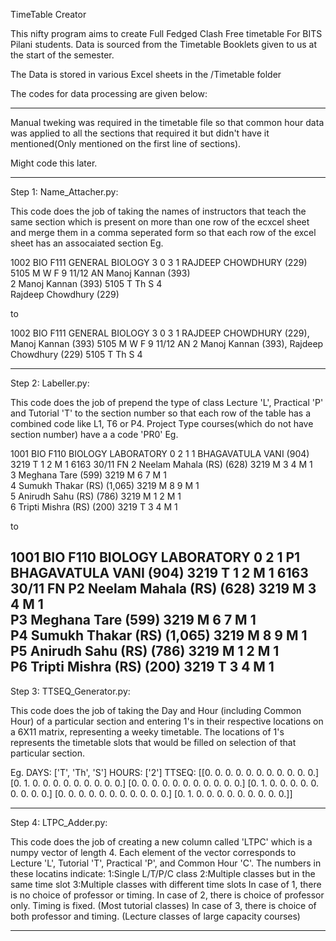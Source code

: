 TimeTable Creator

This nifty program aims to create Full Fedged Clash Free timetable For BITS Pilani students.
Data is sourced from the Timetable Booklets given to us at the start of the semester.

The Data is stored in various Excel sheets in the /Timetable folder

The codes for data processing are given below:

----------------------------------------------------------------------------------------------------------------------------------------------------

Manual tweking was required in the timetable file so that common hour data was applied to all the sections that
required it but didn't have it mentioned(Only mentioned on the first line of sections).

Might code this later.

----------------------------------------------------------------------------------------------------------------------------------------------------

Step 1:
Name_Attacher.py:

This code does the job of taking the names of instructors that teach the same section 
which is present on more than one row of the ecxcel sheet and merge them in a comma seperated
form so that each row of the excel sheet has an assocaiated section
Eg.

1002	BIO F111	GENERAL BIOLOGY	3	0	3	1	RAJDEEP CHOWDHURY (229)	                        5105	M W F	9				11/12    AN
							                        Manoj Kannan (393)							
						                        2	Manoj Kannan (393)	                            5105	T Th S	4				
							                        Rajdeep Chowdhury (229)	

 to

1002	BIO F111	GENERAL BIOLOGY	3	0	3	1	RAJDEEP CHOWDHURY (229), Manoj Kannan (393)	    5105	M W F	9				11/12    AN
						                        2	Manoj Kannan (393), Rajdeep Chowdhury (229)	    5105	T Th S	4

----------------------------------------------------------------------------------------------------------------------------------------------------

Step 2:
Labeller.py:

This code does the job of prepend the type of class Lecture 'L', Practical 'P' and Tutorial 'T'
to the section number so that each row of the table has a combined code like L1, T6 or P4.
Project Type courses(which do not have section number) have a a code 'PR0'
Eg.

1001	BIO F110	BIOLOGY LABORATORY	0	2	1	1	BHAGAVATULA VANI (904)	    3219	T	1 2	M	1	6163	30/11    FN
						                            2	Neelam Mahala (RS) (628)	3219	M	3 4	M	1		
						                            3	Meghana Tare (599)	        3219	M	6 7	M	1		
						                            4	Sumukh Thakar (RS) (1,065)	3219	M	8 9	M	1		
						                            5	Anirudh Sahu (RS) (786)	    3219	M	1 2	M	1		
						                            6	Tripti Mishra (RS) (200)	3219	T	3 4	M	1		

 to

1001	BIO F110	BIOLOGY LABORATORY	0	2	1	P1	BHAGAVATULA VANI (904)	    3219	T	1 2	M	1	6163	30/11    FN
						                            P2	Neelam Mahala (RS) (628)	3219	M	3 4	M	1		
						                            P3	Meghana Tare (599)	        3219	M	6 7	M	1		
						                            P4	Sumukh Thakar (RS) (1,065)	3219	M	8 9	M	1		
						                            P5	Anirudh Sahu (RS) (786)	    3219	M	1 2	M	1		
						                            P6	Tripti Mishra (RS) (200)	3219	T	3 4	M	1	
----------------------------------------------------------------------------------------------------------------------------------------------------

Step 3:
TTSEQ_Generator.py:

This code does the job of taking the Day and Hour (including Common Hour) of a particular section
and entering 1's in their respective locations on a 6X11 matrix, representing a weeky timetable.
The locations of 1's represents the timetable slots that would be filled on selection of that particular section.

Eg.
DAYS:	['T', 'Th', 'S']
HOURS:	['2']
TTSEQ:	[[0. 0. 0. 0. 0. 0. 0. 0. 0. 0. 0.]
 	[0. 1. 0. 0. 0. 0. 0. 0. 0. 0. 0.]
 	[0. 0. 0. 0. 0. 0. 0. 0. 0. 0. 0.]
 	[0. 1. 0. 0. 0. 0. 0. 0. 0. 0. 0.]
 	[0. 0. 0. 0. 0. 0. 0. 0. 0. 0. 0.]
 	[0. 1. 0. 0. 0. 0. 0. 0. 0. 0. 0.]]

----------------------------------------------------------------------------------------------------------------------------------------------------

Step 4:
LTPC_Adder.py:

This code does the job of creating a new column called 'LTPC' which is a numpy vector of length 4.
Each element of the vector corresponds to Lecture 'L', Tutorial 'T', Practical 'P', and Common Hour 'C'.
The numbers in these locatins indicate:
    1:Single L/T/P/C class
    2:Multiple classes but in the same time slot
    3:Multiple classes with different time slots
In case of 1, there is no choice of professor or timing.
In case of 2, there is choice of professor only. Timing is fixed. (Most tutorial classes)
In case of 3, there is choice of both professor and timing. (Lecture classes of large capacity courses)

----------------------------------------------------------------------------------------------------------------------------------------------------
